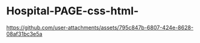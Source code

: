 # Hospital-PAGE-css-html-


https://github.com/user-attachments/assets/795c847b-6807-424e-8628-08af31bc3e5a

